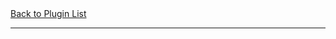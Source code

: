 <!-- This is used at the top of every plugin plage -->
<div>
  <a href="/pms/plugins.html#pms-plugins">Back to Plugin List</a>
</div>
<hr/>
